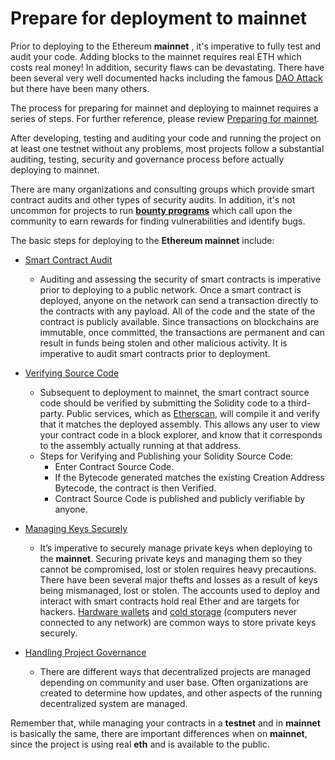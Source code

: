 # Prepare for deployment to mainnet

Prior to deploying to the Ethereum **mainnet** , it's imperative to fully test and audit your code. Adding blocks to the mainnet requires real ETH which costs real money! In addition, security flaws can be devastating. There have been several very well documented hacks including the famous [DAO Attack](https://www.coindesk.com/understanding-dao-hack-journalists) but there have been many others.

The process for preparing for mainnet and deploying to mainnet requires a series of steps. For further reference, please review [Preparing for mainnet](https://docs.openzeppelin.com/learn/preparing-for-mainnet).

After developing, testing and auditing your code and running the project on at least one testnet without any problems, most projects follow a substantial auditing, testing, security and governance process before actually deploying to mainnet.

There are many organizations and consulting groups which provide smart contract audits and other types of security audits. In addition, it's not uncommon for projects to run [**bounty programs**](https://bounty.ethereum.org/) which call upon the community to earn rewards for finding vulnerabilities and identify bugs.

The basic steps for deploying to the **Ethereum mainnet** include:

- [Smart Contract Audit](https://docs.openzeppelin.com/learn/preparing-for-mainnet#auditing-and-security)
  - Auditing and assessing the security of smart contracts is imperative prior to deploying to a public network. Once a smart contract is deployed, anyone on the network can send a transaction directly to the contracts with any payload. All of the code and the state of the contract is publicly available. Since transactions on blockchains are immutable, once committed, the transactions are permanent and can result in funds being stolen and other malicious activity. It is imperative to audit smart contracts prior to deployment.
- [Verifying Source Code](https://docs.openzeppelin.com/learn/preparing-for-mainnet#verify-source-code)
  - Subsequent to deployment to mainnet, the smart contract source code should be verified by submitting the Solidity code to a third-party. Public services, which as [Etherscan](https://etherscan.io/verifyContract), will compile it and verify that it matches the deployed assembly. This allows any user to view your contract code in a block explorer, and know that it corresponds to the assembly actually running at that address.
  - Steps for Verifying and Publishing your Solidity Source Code:
    - Enter Contract Source Code.
    - If the Bytecode generated matches the existing Creation Address Bytecode, the contract is then Verified.
    - Contract Source Code is published and publicly verifiable by anyone.
- [Managing Keys Securely](https://docs.openzeppelin.com/learn/preparing-for-mainnet#key-management)
  - It’s imperative to securely manage private keys when deploying to the **mainnet**. Securing private keys and managing them so they cannot be compromised, lost or stolen requires heavy precautions. There have been several major thefts and losses as a result of keys being mismanaged, lost or stolen. The accounts used to deploy and interact with smart contracts hold real Ether and are targets for hackers. [Hardware wallets](https://docs.ethhub.io/using-ethereum/wallets/hardware/) and [cold storage](https://www.investopedia.com/terms/c/cold-storage.asp#:~:text=Key%20Takeaways&text=Cold%20storage%20is%20a%20way,their%20holdings%20via%20traditional%20means.) (computers never connected to any network) are common ways to store private keys securely.

- [Handling Project Governance](https://docs.openzeppelin.com/learn/preparing-for-mainnet#project-governance)
  - There are different ways that decentralized projects are managed depending on community and user base. Often organizations are created to determine how updates, and other aspects of the running decentralized system are managed.

Remember that, while managing your contracts in a **testnet** and in **mainnet** is basically the same, there are important differences when on **mainnet**, since the project is using real **eth** and is available to the public.
